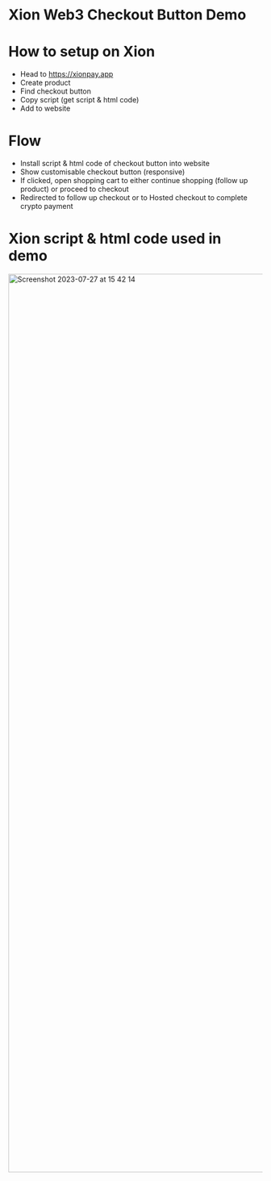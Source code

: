 # Xion Web3 Checkout Button Demo

# How to setup on Xion
- Head to https://xionpay.app
- Create product
- Find checkout button
- Copy script (get script & html code)
- Add to website

# Flow
- Install script & html code of checkout button into website
- Show customisable checkout button (responsive)
- If clicked, open shopping cart to either continue shopping (follow up product) or proceed to checkout
- Redirected to follow up checkout or to Hosted checkout to complete crypto payment

# Xion script & html code used in demo
<img width="1782" alt="Screenshot 2023-07-27 at 15 42 14" src="https://github.com/aerynquarmby/xion-checkout-button-demo/assets/67911815/64437a09-84d8-4bb2-9cd7-89b30c4d89c3">
